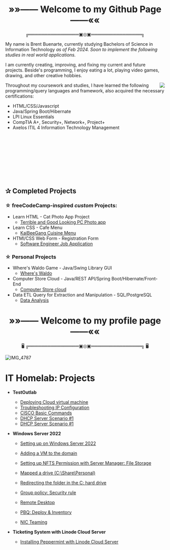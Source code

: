 <h1 align="center"><strong>»»—— Welcome to my Github Page ——««</strong></h1>
<p align="center">╔════════════════▣◎▣════════════════╗<https://github.com/breadchan98/C769-IT-Capstone/p>

<div>
    <p>My name is Brent Buenarte, currently studying Bachelors of Science in Information Technology <em>as of Feb 2024. Soon to implement the following studies in real world applications.</em></p>
</div>

<div>
<p>I am currently creating, improving, and fixing my current and future projects. Beside's programming, I enjoy eating a lot, playing video games, drawing, and other creative hobbies.</p>
</div>
<img src="https://i.gifer.com/origin/d8/d8743ef4a8dd35f68e4a0f706d53d77a_w200.gif" align="right">
<div>
<p> Throughout my coursework and studies, I have learned the following programming/query languages and framework, also acquired the necessary certifications:</p>
<ul>
    <li>HTML/CSS/Javascript</li>
    <li>Java/Spring Boot/Hibernate</li>
    <li>LPI Linux Essentials</li>
    <li>CompTIA A+, Security+, Network+, Project+</li>
    <li>Axelos ITIL 4 Information Technology Management</li>
</ul>
<br>
<br>
<br>
<br>
<br>
<br>
<br>
<br>

<h2>✰ Completed Projects </h2>

### ☆ freeCodeCamp-inspired <em>custom</em> Projects:

- Learn HTML - Cat Photo App Project
    - <a href="https://github.com/breadchan98/Terrible-Good-PC-App?tab=readme-ov-file" alt="terrible">Terrible and Good Looking PC Photo app</a>
- Learn CSS - Cafe Menu
    - <a href="https://github.com/breadchan98/KaiBeeGang-Cuisine" alt="pinoy">KaiBeeGang Cuisine Menu</a>
- HTMl/CSS Web Form - Registration Form
    - <a href="https://github.com/breadchan98/Job-Application" alt="indians">Software Engineer Job Application</a>

### ☆ Personal Projects

- Where's Waldo Game - Java/Swing Library GUI
    - <a href="https://github.com/breadchan98/wheres-waldo-game" alt="waldo"> Where's Waldo</a>
- Computer Store Cloud - Java/REST API/Spring Boot/Hibernate/Front-End
    - <a href="https://github.com/breadchan98/Computer-Store-Cloud" alt="inventory">Computer Store cloud</a>
- Data ETL Query for Extraction and Manipulation - SQL/PostgreSQL
    - <a href="https://github.com/breadchan98/d191-data-analysis-etl">Data Analysis </a>




 <h1 align="center"><strong>»»—— Welcome to my profile page——««</strong></h1>
<p align="center">🖥️ ╔════════════════▣◎▣════════════════╗ 🖥️</</p>


![IMG_4787](https://github.com/user-attachments/assets/41b53276-1489-49d1-a41f-c03a07d782d9)


<h1>IT Homelab: Projects</h1>

- <b>TestOutlab</b>

  - [Deploying Cloud virtual machine](https://github.com/jly017tech/Azure_DeployVM)
  - [Troubleshooting IP Configuration](https://github.com/jly017tech/Troubleshoot-IP-Configuration)
  - [CISCO Basic Commands](https://github.com/jly017tech/Cisco_BasicCommands/blob/main/README.md)
  - [DHCP Server Scenario #1](https://github.com/jly017tech/DHCP/blob/main/README.md)
  - [DHCP Server Scenario #1](https://github.com/jly017tech/DHCP/blob/main/README.md)


 


- <b>Windows Server 2022</b>

  - [Setting up on Windows Server 2022](https://github.com/jly017tech/WindowsServer)
   
  - [Adding a VM to the domain ](https://github.com/jly017tech/Domain-Join/blob/main/README.md)
 
  - [Setting up NFTS Permission with Server Manager: File Storage](https://github.com/jly017tech/SetUpHomeFolderW-NTFSPermission/blob/main/README.md)
    
  - [Mapped a drive (C:\Share\Personal) ](https://github.com/jly017tech/MappedDrive/blob/main/README.md)
 
  - [Redirecting the folder in the C: hard drive](https://github.com/jly017tech/ConfigureUsersFolderRedirection)

  - [Group policy: Security rule](https://github.com/jly017tech/GroupPolicy)
 
  - [Remote Desktop](https://github.com/jly017tech/RemoteDesktop/blob/main/README.md)
    
  - [PBQ: Deploy & Inventory](https://github.com/jly017tech/PDQDeploy-Inventory/tree/main)
    
  - [NIC Teaming](https://github.com/jly017tech/NICTeaming/blob/main/README.md)

 
- <b>Ticketing System with Linode Cloud Server</b>
  
  - [Installing Peppermint with Linode Cloud Server](https://github.com/jly017tech/TicketingSystem_Peppermint)







<!--
### 🧰 Languages and Tools 🧰



<h2>Networking lab</h2>

   - [DHCP lab with CISCO packet tracer](https://github.com/JL-Dreamr017/RemoteDesktop/blob/main/README.md)

<img align="left" alt="Java" width="30px" style="padding-right:10px;" src="https://cdn.jsdelivr.net/gh/devicons/devicon@latest/icons/java/java-plain.svg"/>
<img align="left" alt="SQL" width="30px" style="padding-right:10px;" src="https://cdn.jsdelivr.net/gh/devicons/devicon@latest/icons/mysql/mysql-original-wordmark.svg"/>
<br />

<h1>Links:</h1>

[<img align="left" alt="Jimmy | LinkedIn" width="22px" src="https://cdn.jsdelivr.net/npm/simple-icons@v3/icons/linkedin.svg" />][linkedin]

[linkedin]: https://www.linkedin.com/in/jly017tech/

-->
